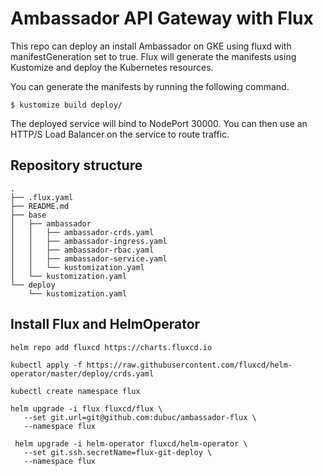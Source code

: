 # Ambassador API Gateway with Flux

This repo can deploy an install Ambassador on GKE using fluxd with manifestGeneration set to true. Flux will generate the manifests using Kustomize and deploy the Kubernetes resources.

You can generate the manifests by running the following command.

```
$ kustomize build deploy/
```

The deployed service will bind to NodePort 30000. You can then use an HTTP/S Load Balancer on the service to route traffic.

## Repository structure

```
.
├── .flux.yaml
├── README.md
├── base
│   ├── ambassador
│   │   ├── ambassador-crds.yaml
│   │   ├── ambassador-ingress.yaml
│   │   ├── ambassador-rbac.yaml
│   │   ├── ambassador-service.yaml
│   │   └── kustomization.yaml
│   └── kustomization.yaml
└── deploy
    └── kustomization.yaml
```

## Install Flux and HelmOperator

```
helm repo add fluxcd https://charts.fluxcd.io
```

```
kubectl apply -f https://raw.githubusercontent.com/fluxcd/helm-operator/master/deploy/crds.yaml
```

```
kubectl create namespace flux
```

```
helm upgrade -i flux fluxcd/flux \
   --set git.url=git@github.com:dubuc/ambassador-flux \
   --namespace flux

 helm upgrade -i helm-operator fluxcd/helm-operator \
   --set git.ssh.secretName=flux-git-deploy \
   --namespace flux
```